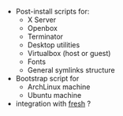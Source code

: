 - Post-install scripts for:
  - X Server
  - Openbox
  - Terminator
  - Desktop utilities
  - Virtualbox (host or guest)
  - Fonts
  - General symlinks structure
- Bootstrap script for
  - ArchLinux machine
  - Ubuntu machine
- integration with [fresh](http://freshshell.com/) ?
